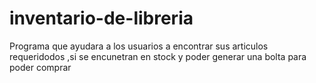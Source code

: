 # inventario-de-libreria

Programa que ayudara a los usuarios a encontrar sus articulos requeridodos ,si se encunetran en stock y poder generar una bolta para poder comprar
